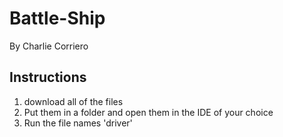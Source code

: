 # Battle-Ship
By Charlie Corriero

## Instructions
1) download all of the files
2) Put them in a folder and open them in the IDE of your choice
3) Run the file names 'driver'
